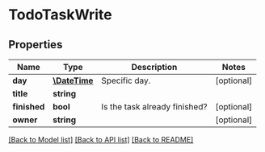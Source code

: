 # TodoTaskWrite

## Properties
Name | Type | Description | Notes
------------ | ------------- | ------------- | -------------
**day** | [**\DateTime**](\DateTime.md) | Specific day. | [optional] 
**title** | **string** |  | 
**finished** | **bool** | Is the task already finished? | [optional] 
**owner** | **string** |  | [optional] 

[[Back to Model list]](../../README.md#documentation-for-models) [[Back to API list]](../../README.md#documentation-for-api-endpoints) [[Back to README]](../../README.md)

